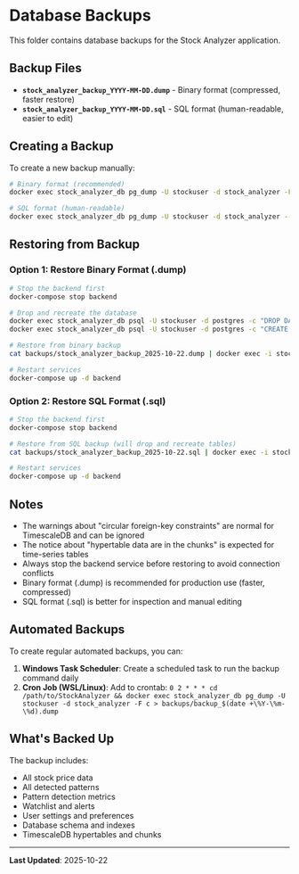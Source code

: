 # Database Backups

This folder contains database backups for the Stock Analyzer application.

## Backup Files

- **`stock_analyzer_backup_YYYY-MM-DD.dump`** - Binary format (compressed, faster restore)
- **`stock_analyzer_backup_YYYY-MM-DD.sql`** - SQL format (human-readable, easier to edit)

## Creating a Backup

To create a new backup manually:

```bash
# Binary format (recommended)
docker exec stock_analyzer_db pg_dump -U stockuser -d stock_analyzer -F c > backups/stock_analyzer_backup_$(date +%Y-%m-%d).dump

# SQL format (human-readable)
docker exec stock_analyzer_db pg_dump -U stockuser -d stock_analyzer --clean --if-exists > backups/stock_analyzer_backup_$(date +%Y-%m-%d).sql
```

## Restoring from Backup

### Option 1: Restore Binary Format (.dump)

```bash
# Stop the backend first
docker-compose stop backend

# Drop and recreate the database
docker exec stock_analyzer_db psql -U stockuser -d postgres -c "DROP DATABASE IF EXISTS stock_analyzer;"
docker exec stock_analyzer_db psql -U stockuser -d postgres -c "CREATE DATABASE stock_analyzer;"

# Restore from binary backup
cat backups/stock_analyzer_backup_2025-10-22.dump | docker exec -i stock_analyzer_db pg_restore -U stockuser -d stock_analyzer -F c --clean --if-exists

# Restart services
docker-compose up -d backend
```

### Option 2: Restore SQL Format (.sql)

```bash
# Stop the backend first
docker-compose stop backend

# Restore from SQL backup (will drop and recreate tables)
cat backups/stock_analyzer_backup_2025-10-22.sql | docker exec -i stock_analyzer_db psql -U stockuser -d stock_analyzer

# Restart services
docker-compose up -d backend
```

## Notes

- The warnings about "circular foreign-key constraints" are normal for TimescaleDB and can be ignored
- The notice about "hypertable data are in the chunks" is expected for time-series tables
- Always stop the backend service before restoring to avoid connection conflicts
- Binary format (.dump) is recommended for production use (faster, compressed)
- SQL format (.sql) is better for inspection and manual editing

## Automated Backups

To create regular automated backups, you can:

1. **Windows Task Scheduler**: Create a scheduled task to run the backup command daily
2. **Cron Job (WSL/Linux)**: Add to crontab: `0 2 * * * cd /path/to/StockAnalyzer && docker exec stock_analyzer_db pg_dump -U stockuser -d stock_analyzer -F c > backups/backup_$(date +\%Y-\%m-\%d).dump`

## What's Backed Up

The backup includes:
- All stock price data
- All detected patterns
- Pattern detection metrics
- Watchlist and alerts
- User settings and preferences
- Database schema and indexes
- TimescaleDB hypertables and chunks

---

**Last Updated**: 2025-10-22
